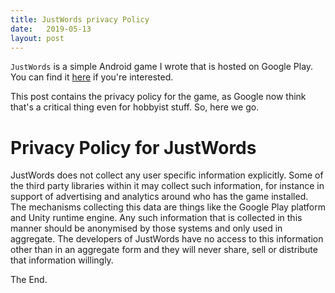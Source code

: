 ```yaml
---
title: JustWords privacy Policy
date:   2019-05-13
layout: post
---
```


`JustWords` is a simple Android game I wrote that is hosted on Google Play.  You can find it [here](https://play.google.com/store/apps/details?id=com.startledbadger.words) if you're interested.

This post contains the privacy policy for the game, as Google now think that's a critical thing even for hobbyist stuff.  So, here we go.

Privacy Policy for JustWords
===

JustWords does not collect any user specific information explicitly.  Some of the third party libraries within it may collect such information, for instance in support of advertising and analytics around who has the game installed.  The mechanisms collecting this data are things like the Google Play platform and Unity runtime engine.
Any such information that is collected in this manner should be anonymised by those systems and only used in aggregate.
The developers of JustWords have no access to this information other than in an aggregate form and they will never share, sell or distribute that information willingly.

The End.
